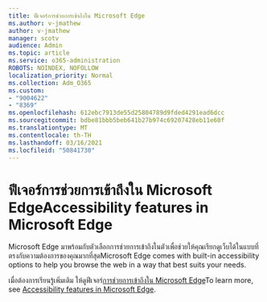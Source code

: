 ```yaml
---
title: ฟีเจอร์การช่วยการเข้าถึงใน Microsoft Edge
ms.author: v-jmathew
author: v-jmathew
manager: scotv
audience: Admin
ms.topic: article
ms.service: o365-administration
ROBOTS: NOINDEX, NOFOLLOW
localization_priority: Normal
ms.collection: Adm_O365
ms.custom:
- "9004622"
- "8369"
ms.openlocfilehash: 612ebc7913de55d25804789d9fded4291ead6dcc
ms.sourcegitcommit: bdbe81bbb5beb641b27b974c69207428eb11e60f
ms.translationtype: MT
ms.contentlocale: th-TH
ms.lasthandoff: 03/16/2021
ms.locfileid: "50841730"
---
```

# <a name="accessibility-features-in-microsoft-edge"></a><span data-ttu-id="80a92-102">ฟีเจอร์การช่วยการเข้าถึงใน Microsoft Edge</span><span class="sxs-lookup"><span data-stu-id="80a92-102">Accessibility features in Microsoft Edge</span></span>

<span data-ttu-id="80a92-103">Microsoft Edge มาพร้อมกับตัวเลือกการช่วยการเข้าถึงในตัวเพื่อช่วยให้คุณเรียกดูเว็บได้ในแบบที่ตรงกับความต้องการของคุณมากที่สุด</span><span class="sxs-lookup"><span data-stu-id="80a92-103">Microsoft Edge comes with built-in accessibility options to help you browse the web in a way that best suits your needs.</span></span>

<span data-ttu-id="80a92-104">เมื่อต้องการเรียนรู้เพิ่มเติม ให้ดูฟีเจอร์[การช่วยการเข้าถึงใน Microsoft Edge](https://go.microsoft.com/fwlink/?linkid=2153648)</span><span class="sxs-lookup"><span data-stu-id="80a92-104">To learn more, see [Accessibility features in Microsoft Edge](https://go.microsoft.com/fwlink/?linkid=2153648).</span></span>
